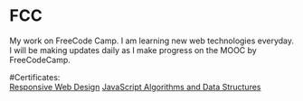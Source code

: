 # FCC
My work on FreeCode Camp.
I am learning new web technologies everyday. I will be making updates daily as I make progress on the MOOC by FreeCodeCamp.

#Certificates:
<br>
<a href="https://www.freecodecamp.org/certification/ansh997/responsive-web-design" target="_blank">Responsive Web Design</a>
<a href="https://www.freecodecamp.org/certification/ansh997/javascript-algorithms-and-data-structures" target="_blank">JavaScript Algorithms and Data Structures</a>

